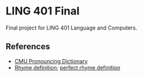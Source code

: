# LING 401 Final
Final project for LING 401 Language and Computers.

## References

* [CMU Pronouncing Dictionary](http://www.speech.cs.cmu.edu/cgi-bin/cmudict)
* [Rhyme definition](https://en.wikipedia.org/wiki/Rhyme); [perfect rhyme definition](https://en.wikipedia.org/wiki/Perfect_and_imperfect_rhymes)
